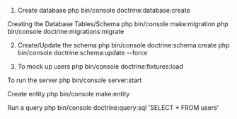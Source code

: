 
1. Create database
php bin/console doctrine:database:create


Creating the Database Tables/Schema
php bin/console make:migration
php bin/console doctrine:migrations:migrate

2. Create/Update the schema
php bin/console doctrine:schema:create
php bin/console doctrine:schema:update --force

3. To mock up users
php bin/console doctrine:fixtures:load


To run the server
php bin/console server:start


Create entity
php bin/console make:entity


Run a query
php bin/console doctrine:query:sql 'SELECT * FROM users'
